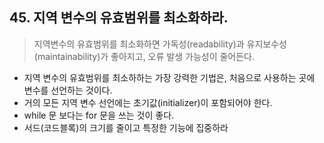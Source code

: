 ## 45. 지역 변수의 유효범위를 최소화하라.

> 지역변수의 유효범위를 최소화하면 가독성(readability)과 유지보수성(maintainability)가 좋아지고, 오류 발생 가능성이 줄어든다.

- 지역 변수의 유효범위를 최소하하는 가장 강력한 기법은, 처음으로 사용하는 곳에 변수를 선언하는 것이다.
- 거의 모든 지역 변수 선언에는 초기값(initializer)이 포함되어야 한다.
- while 문 보다는 for 문을 쓰는 것이 좋다.
- 서드(코드블록)의 크기를 줄이고 특정한 기능에 집중하라